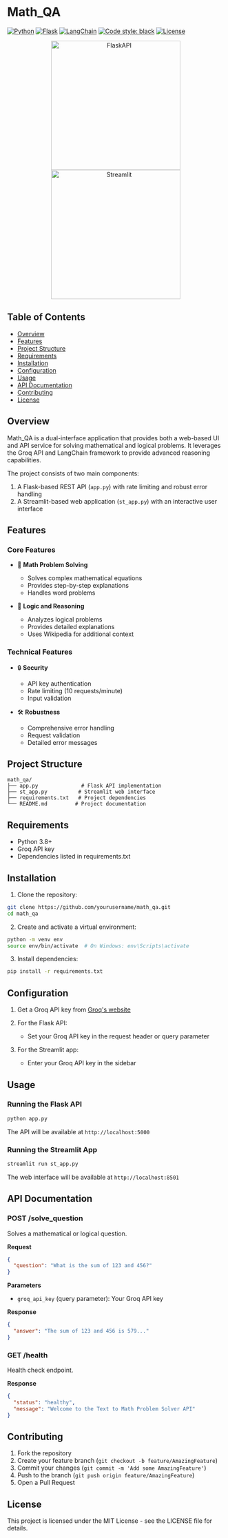 # Math_QA

[![Python](https://img.shields.io/badge/python-3.8%2B-blue.svg?style=flat&logo=python&logoColor=white)](https://www.python.org)
[![Flask](https://img.shields.io/badge/Flask-3.0.0-lightgrey.svg)](https://flask.palletsprojects.com/)
[![LangChain](https://img.shields.io/badge/🦜_LangChain-Latest-2F6FD2.svg?style=flat)](https://www.langchain.com)
[![Code style: black](https://img.shields.io/badge/code%20style-black-000000.svg?style=flat)](https://github.com/psf/black)
[![License](https://img.shields.io/badge/License-MIT-yellow.svg?style=flat)](https://opensource.org/licenses/MIT)

<div align="center">
  <img src="https://upload.wikimedia.org/wikipedia/commons/3/3c/Flask_logo.svg" alt="FlaskAPI" width="300"/>
  <br/>
  <img src="https://streamlit.io/images/brand/streamlit-logo-primary-colormark-darktext.png" alt="Streamlit" width="300"/>
</div>

## Table of Contents

- [Overview](#overview)
- [Features](#features)
- [Project Structure](#project-structure)
- [Requirements](#requirements)
- [Installation](#installation)
- [Configuration](#configuration)
- [Usage](#usage)
- [API Documentation](#api-documentation)
- [Contributing](#contributing)
- [License](#license)

## Overview

Math_QA is a dual-interface application that provides both a web-based UI and API service for solving mathematical and logical problems. It leverages the Groq API and LangChain framework to provide advanced reasoning capabilities.

The project consists of two main components:
1. A Flask-based REST API (`app.py`) with rate limiting and robust error handling
2. A Streamlit-based web application (`st_app.py`) with an interactive user interface

## Features

### Core Features
- 🧮 **Math Problem Solving**
  - Solves complex mathematical equations
  - Provides step-by-step explanations
  - Handles word problems
  
- 🤔 **Logic and Reasoning**
  - Analyzes logical problems
  - Provides detailed explanations
  - Uses Wikipedia for additional context

### Technical Features
- 🔒 **Security**
  - API key authentication
  - Rate limiting (10 requests/minute)
  - Input validation
  
- 🛠️ **Robustness**
  - Comprehensive error handling
  - Request validation
  - Detailed error messages

## Project Structure
```
math_qa/
├── app.py              # Flask API implementation
├── st_app.py          # Streamlit web interface
├── requirements.txt   # Project dependencies
└── README.md         # Project documentation
```

## Requirements
- Python 3.8+
- Groq API key
- Dependencies listed in requirements.txt

## Installation

1. Clone the repository:
```bash
git clone https://github.com/yourusername/math_qa.git
cd math_qa
```

2. Create and activate a virtual environment:
```bash
python -m venv env
source env/bin/activate  # On Windows: env\Scripts\activate
```

3. Install dependencies:
```bash
pip install -r requirements.txt
```

## Configuration

1. Get a Groq API key from [Groq's website](https://www.groq.com)

2. For the Flask API:
   - Set your Groq API key in the request header or query parameter

3. For the Streamlit app:
   - Enter your Groq API key in the sidebar

## Usage

### Running the Flask API
```bash
python app.py
```
The API will be available at `http://localhost:5000`

### Running the Streamlit App
```bash
streamlit run st_app.py
```
The web interface will be available at `http://localhost:8501`

## API Documentation

### POST /solve_question
Solves a mathematical or logical question.

**Request**
```json
{
  "question": "What is the sum of 123 and 456?"
}
```

**Parameters**
- `groq_api_key` (query parameter): Your Groq API key

**Response**
```json
{
  "answer": "The sum of 123 and 456 is 579..."
}
```

### GET /health
Health check endpoint.

**Response**
```json
{
  "status": "healthy",
  "message": "Welcome to the Text to Math Problem Solver API"
}
```

## Contributing

1. Fork the repository
2. Create your feature branch (`git checkout -b feature/AmazingFeature`)
3. Commit your changes (`git commit -m 'Add some AmazingFeature'`)
4. Push to the branch (`git push origin feature/AmazingFeature`)
5. Open a Pull Request

## License

This project is licensed under the MIT License - see the LICENSE file for details.
